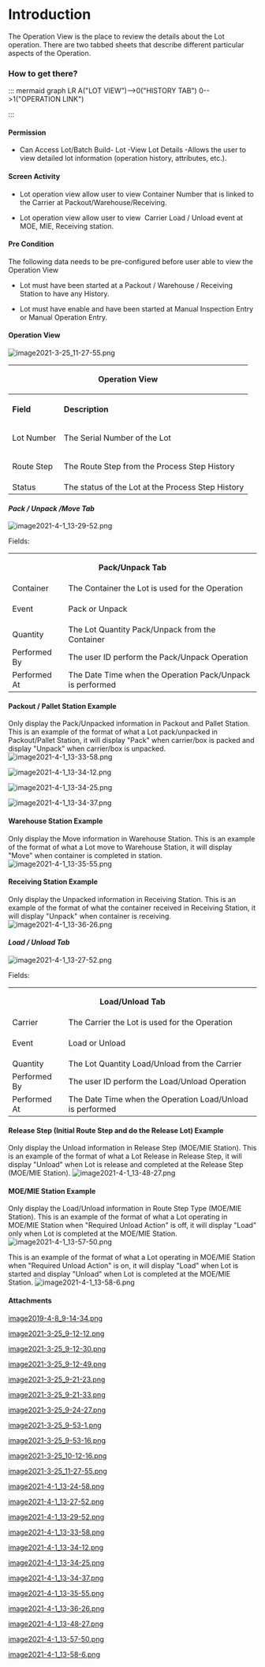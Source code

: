 # Introduction

The Operation View is the place to review the details about the Lot operation. There are two tabbed sheets that describe different particular 
aspects of the Operation.


### How to get there?




::: mermaid
graph LR
A("LOT VIEW")-->0("HISTORY TAB")
0-->1("OPERATION LINK")

:::


#### Permission



- Can Access Lot/Batch Build- Lot -View Lot Details -Allows the user to view detailed lot information (operation history, attributes, etc.).



#### Screen Activity



- Lot operation view allow user to view Container Number that is linked to the Carrier at Packout/Warehouse/Receiving.

- Lot operation view allow user to view  Carrier Load / Unload event at MOE, MIE, Receiving station.


#### Pre Condition


The following data needs to be pre-configured before user able to view the Operation View

- Lot must have been started at a Packout / Warehouse / Receiving Station to have any History.

- Lot must have enable and have been started at Manual Inspection Entry or Manual Operation Entry.



#### Operation View


![image2021-3-25_11-27-55.png](/.attachments/89588042.png)


<table class="confluenceTable"><colgroup><col /><col /></colgroup><tbody><tr><td style="text-align: left;" colspan="2" class="confluenceTd"><p style="text-align: center;"><strong>Operation View</strong></p></td></tr><tr><th style="text-align: left;" class="confluenceTh"><p>Field</p></th><th style="text-align: left;" class="confluenceTh"><p>Description</p></th></tr><tr><td style="text-align: left;" class="confluenceTd"><p>Lot Number</p></td><td style="text-align: left;" class="confluenceTd"><p>The Serial Number of the Lot</p></td></tr><tr><td style="text-align: left;" class="confluenceTd"><p>Route Step</p></td><td style="text-align: left;" class="confluenceTd">The Route Step from the Process Step History</td></tr><tr><td style="text-align: left;" colspan="1" class="confluenceTd">Status</td><td style="text-align: left;" colspan="1" class="confluenceTd">The status of the Lot at the Process Step History</td></tr></tbody></table>



#### ***Pack / Unpack /Move Tab***  


![image2021-4-1_13-29-52.png](/.attachments/89588184.png)


Fields:
<table class="confluenceTable"><colgroup><col /><col /></colgroup><tbody><tr><td style="text-align: left;" colspan="2" class="confluenceTd"><p style="text-align: center;"><strong>Pack/Unpack Tab</strong></p></td></tr><tr><td style="text-align: left;" class="confluenceTd">Container</td><td style="text-align: left;" class="confluenceTd">The Container the Lot is used for the Operation</td></tr><tr><td style="text-align: left;" colspan="1" class="confluenceTd">Event</td><td style="text-align: left;" colspan="1" class="confluenceTd"><p>Pack or Unpack</p></td></tr><tr><td style="text-align: left;" colspan="1" class="confluenceTd">Quantity</td><td style="text-align: left;" colspan="1" class="confluenceTd">The Lot Quantity Pack/Unpack from the Container</td></tr><tr><td style="text-align: left;" colspan="1" class="confluenceTd">Performed By</td><td style="text-align: left;" colspan="1" class="confluenceTd">The user ID perform the Pack/Unpack Operation</td></tr><tr><td style="text-align: left;" colspan="1" class="confluenceTd">Performed At</td><td style="text-align: left;" colspan="1" class="confluenceTd">The Date Time when the Operation Pack/Unpack is performed</td></tr></tbody></table>



#### Packout / Pallet Station Example


Only display the Pack/Unpacked information in Packout and Pallet Station.
This is an example of the format of what a Lot pack/unpacked in Packout/Pallet Station, it will display "Pack" when carrier/box is packed and display "Unpack" when carrier/box is unpacked.
![image2021-4-1_13-33-58.png](/.attachments/89588185.png)


![image2021-4-1_13-34-12.png](/.attachments/89588186.png)


![image2021-4-1_13-34-25.png](/.attachments/89588187.png)


![image2021-4-1_13-34-37.png](/.attachments/89588188.png)




#### Warehouse Station Example


Only display the Move information in Warehouse Station.
This is an example of the format of what a Lot move to Warehouse Station, it will display "Move" when container is completed in station.
![image2021-4-1_13-35-55.png](/.attachments/89588189.png)




#### Receiving Station Example


Only display the Unpacked information in Receiving Station.
This is an example of the format of what the container received in Receiving Station, it will display "Unpack" when container is receiving.
![image2021-4-1_13-36-26.png](/.attachments/89588190.png)




#### ***Load / Unload Tab***  


![image2021-4-1_13-27-52.png](/.attachments/89588183.png)


Fields:
<table class="confluenceTable"><colgroup><col /><col /></colgroup><tbody><tr><td style="text-align: left;" colspan="2" class="confluenceTd"><p style="text-align: center;"><strong>Load/Unload Tab</strong></p></td></tr><tr><td style="text-align: left;" class="confluenceTd">Carrier</td><td style="text-align: left;" class="confluenceTd">The Carrier the Lot is used for the Operation</td></tr><tr><td style="text-align: left;" colspan="1" class="confluenceTd">Event</td><td style="text-align: left;" colspan="1" class="confluenceTd"><p>Load or Unload</p></td></tr><tr><td style="text-align: left;" colspan="1" class="confluenceTd">Quantity</td><td style="text-align: left;" colspan="1" class="confluenceTd">The Lot Quantity Load/Unload from the Carrier</td></tr><tr><td style="text-align: left;" colspan="1" class="confluenceTd">Performed By</td><td style="text-align: left;" colspan="1" class="confluenceTd">The user ID perform the Load/Unload Operation</td></tr><tr><td style="text-align: left;" colspan="1" class="confluenceTd">Performed At</td><td style="text-align: left;" colspan="1" class="confluenceTd">The Date Time when the Operation Load/Unload is performed</td></tr></tbody></table>



#### Release Step (Initial Route Step and do the Release Lot) Example


Only display the Unload information in Release Step (MOE/MIE Station).
This is an example of the format of what a Lot Release in Release Step, it will display "Unload" when Lot is release and completed at the Release Step (MOE/MIE Station).
![image2021-4-1_13-48-27.png](/.attachments/89588191.png)





#### MOE/MIE Station Example


Only display the Load/Unload information in Route Step Type (MOE/MIE Station).
This is an example of the format of what a Lot operating in MOE/MIE Station when "Required Unload Action" is off, it will display "Load" only when Lot is completed at the MOE/MIE Station.
![image2021-4-1_13-57-50.png](/.attachments/89588192.png)


This is an example of the format of what a Lot operating in MOE/MIE Station when "Required Unload Action" is on, it will display "Load" when Lot is started and display "Unload" when Lot is completed at the MOE/MIE Station.
![image2021-4-1_13-58-6.png](/.attachments/89588193.png)




#### Attachments

[image2019-4-8_9-14-34.png](/.attachments/89588032.png)
[image2021-3-25_9-12-12.png](/.attachments/89588033.png)
[image2021-3-25_9-12-30.png](/.attachments/89588034.png)
[image2021-3-25_9-12-49.png](/.attachments/89588035.png)
[image2021-3-25_9-21-23.png](/.attachments/89588036.png)
[image2021-3-25_9-21-33.png](/.attachments/89588037.png)
[image2021-3-25_9-24-27.png](/.attachments/89588038.png)
[image2021-3-25_9-53-1.png](/.attachments/89588039.png)
[image2021-3-25_9-53-16.png](/.attachments/89588040.png)
[image2021-3-25_10-12-16.png](/.attachments/89588041.png)
[image2021-3-25_11-27-55.png](/.attachments/89588042.png)
[image2021-4-1_13-24-58.png](/.attachments/89588182.png)
[image2021-4-1_13-27-52.png](/.attachments/89588183.png)
[image2021-4-1_13-29-52.png](/.attachments/89588184.png)
[image2021-4-1_13-33-58.png](/.attachments/89588185.png)
[image2021-4-1_13-34-12.png](/.attachments/89588186.png)
[image2021-4-1_13-34-25.png](/.attachments/89588187.png)
[image2021-4-1_13-34-37.png](/.attachments/89588188.png)
[image2021-4-1_13-35-55.png](/.attachments/89588189.png)
[image2021-4-1_13-36-26.png](/.attachments/89588190.png)
[image2021-4-1_13-48-27.png](/.attachments/89588191.png)
[image2021-4-1_13-57-50.png](/.attachments/89588192.png)
[image2021-4-1_13-58-6.png](/.attachments/89588193.png)

